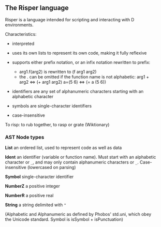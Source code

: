 ## The Risper language

Risper is a language intended for scripting and interacting with D environments.

Characteristics:
 - interpreted
 - uses its own lists to represent its own code, making it fully reflexive
 
 - supports either prefix notation, or an infix notation rewritten to prefix:
    - arg1.f(arg2) is rewritten to (f arg1 arg2)
    - the . can be omitted if the function name is not alphabetic:
      arg1 + arg2 <=> (+ arg1 arg2)
      a=(5 6) <=> (= a (5 6))
 
 - identifiers are any set of alphanumeric characters starting with an
   alphabetic character
 - symbols are single-character identifiers
 - case-insensitive



To risp: to rub together, to rasp or grate (Wiktionary)

### AST Node types

**List** an ordered list, used to represent code as well as data

**Ident** an identifier (variable or function name). Must start with an
alphabetic character or `_`, and may only contain alphanumeric characters
or `_`. Case-insensitive (lowercased on parsing)

**Symbol** single-character identifier

**NumberZ** a positive integer

**NumberR** a positive real

**String** a string delimited with `"`

(Alphabetic and Alphanumeric as defined by Phobos' std.uni, which obey the
Unicode standard. Symbol is isSymbol + isPunctuation)